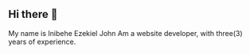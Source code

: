 ## Hi there 👋
My name is Inibehe Ezekiel John
Am a website developer, with three(3) years of experience.
